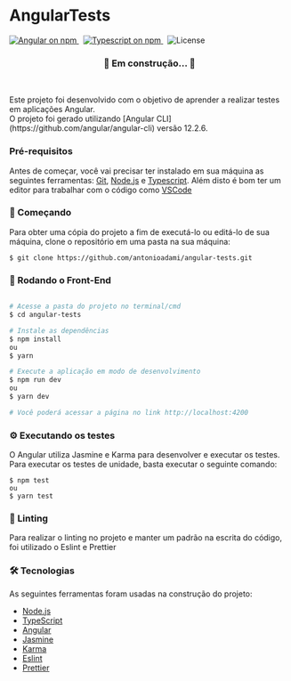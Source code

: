 
<h1> 
	AngularTests
</h1>

<p>
  <a href="https://www.npmjs.com/@angular/core">
    <img src="https://img.shields.io/npm/v/@angular/core.svg?logo=angular&logoColor=red&label=Angular+version&color=red" alt="Angular on npm" />
  </a>&nbsp;
  <a href="https://www.npmjs.com/typescript">
    <img src="https://img.shields.io/npm/v/typescript.svg?logo=typescript&logoColor=blue&label=Typescript+version&color=blue" alt="Typescript on npm" />
  </a>&nbsp;
  <img src="https://img.shields.io/github/license/antonioadami/angular-tests" alt="License" />
</p>


<h3 align="center"> 
	🚧  Em construção...  🚧
</h3>

<br />

<p>
  Este projeto foi desenvolvido com o objetivo de aprender a realizar testes em aplicações Angular.
  <br />
  O projeto foi gerado utilizando [Angular CLI](https://github.com/angular/angular-cli) versão 12.2.6.
</p>

### Pré-requisitos

Antes de começar, você vai precisar ter instalado em sua máquina as seguintes ferramentas:
[Git](https://git-scm.com), [Node.js](https://nodejs.org/en/) e [Typescript](https://www.typescriptlang.org). 
Além disto é bom ter um editor para trabalhar com o código como [VSCode](https://code.visualstudio.com/)

### 🚀 Começando

Para obter uma cópia do projeto a fim de executá-lo ou editá-lo de sua máquina, clone o repositório em uma pasta na sua máquina:

```
$ git clone https://github.com/antonioadami/angular-tests.git
```

### 🎲 Rodando o Front-End

```bash

# Acesse a pasta do projeto no terminal/cmd
$ cd angular-tests

# Instale as dependências
$ npm install
ou
$ yarn

# Execute a aplicação em modo de desenvolvimento
$ npm run dev
ou
$ yarn dev

# Você poderá acessar a página no link http://localhost:4200
```

### ⚙️ Executando os testes
O Angular utiliza Jasmine e Karma para desenvolver e executar os testes.
Para executar os testes de unidade, basta executar o seguinte comando: 

```
$ npm test
ou
$ yarn test
```

### 📕 Linting

Para realizar o linting no projeto e manter um padrão na escrita do código, foi utilizado o Eslint e Prettier

### 🛠 Tecnologias

As seguintes ferramentas foram usadas na construção do projeto:

- [Node.js](https://nodejs.org/en/)
- [TypeScript](https://www.typescriptlang.org/)
- [Angular](https://angular.io)
- [Jasmine](https://jasmine.github.io)
- [Karma](https://karma-runner.github.io)
- [Eslint](https://eslint.org)
- [Prettier](https://prettier.io)
